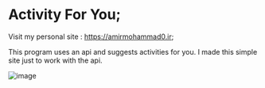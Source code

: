 # Activity For You;

Visit my personal site : https://amirmohammad0.ir;

This program uses an api and suggests activities for you. I made this simple site just to work with the api.

![image](https://user-images.githubusercontent.com/74311184/151672849-f5bc21cd-bb63-48a2-83ab-d456d8b2dda8.png)
